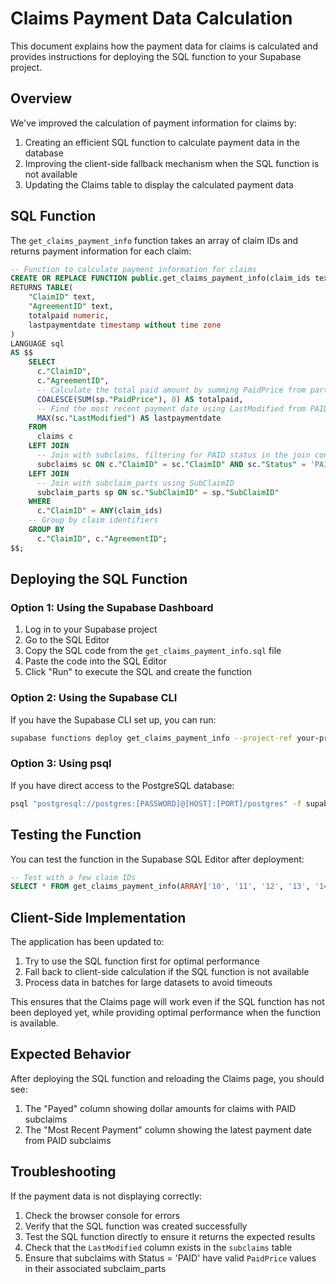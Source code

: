 # Claims Payment Data Calculation

This document explains how the payment data for claims is calculated and provides instructions for deploying the SQL function to your Supabase project.

## Overview

We've improved the calculation of payment information for claims by:

1. Creating an efficient SQL function to calculate payment data in the database
2. Improving the client-side fallback mechanism when the SQL function is not available
3. Updating the Claims table to display the calculated payment data

## SQL Function

The `get_claims_payment_info` function takes an array of claim IDs and returns payment information for each claim:

```sql
-- Function to calculate payment information for claims
CREATE OR REPLACE FUNCTION public.get_claims_payment_info(claim_ids text[])
RETURNS TABLE(
    "ClaimID" text,
    "AgreementID" text,
    totalpaid numeric,
    lastpaymentdate timestamp without time zone
)
LANGUAGE sql
AS $$
    SELECT 
      c."ClaimID",
      c."AgreementID",
      -- Calculate the total paid amount by summing PaidPrice from parts of PAID subclaims
      COALESCE(SUM(sp."PaidPrice"), 0) AS totalpaid,
      -- Find the most recent payment date using LastModified from PAID subclaims
      MAX(sc."LastModified") AS lastpaymentdate
    FROM 
      claims c
    LEFT JOIN 
      -- Join with subclaims, filtering for PAID status in the join condition
      subclaims sc ON c."ClaimID" = sc."ClaimID" AND sc."Status" = 'PAID'
    LEFT JOIN 
      -- Join with subclaim_parts using SubClaimID
      subclaim_parts sp ON sc."SubClaimID" = sp."SubClaimID"
    WHERE
      c."ClaimID" = ANY(claim_ids)
    -- Group by claim identifiers
    GROUP BY 
      c."ClaimID", c."AgreementID";
$$;
```

## Deploying the SQL Function

### Option 1: Using the Supabase Dashboard

1. Log in to your Supabase project
2. Go to the SQL Editor
3. Copy the SQL code from the `get_claims_payment_info.sql` file
4. Paste the code into the SQL Editor
5. Click "Run" to execute the SQL and create the function

### Option 2: Using the Supabase CLI

If you have the Supabase CLI set up, you can run:

```bash
supabase functions deploy get_claims_payment_info --project-ref your-project-id
```

### Option 3: Using psql

If you have direct access to the PostgreSQL database:

```bash
psql "postgresql://postgres:[PASSWORD]@[HOST]:[PORT]/postgres" -f supabase/functions/get_claims_payment_info.sql
```

## Testing the Function

You can test the function in the Supabase SQL Editor after deployment:

```sql
-- Test with a few claim IDs
SELECT * FROM get_claims_payment_info(ARRAY['10', '11', '12', '13', '14']);
```

## Client-Side Implementation

The application has been updated to:

1. Try to use the SQL function first for optimal performance
2. Fall back to client-side calculation if the SQL function is not available
3. Process data in batches for large datasets to avoid timeouts

This ensures that the Claims page will work even if the SQL function has not been deployed yet, while providing optimal performance when the function is available.

## Expected Behavior

After deploying the SQL function and reloading the Claims page, you should see:

1. The "Payed" column showing dollar amounts for claims with PAID subclaims
2. The "Most Recent Payment" column showing the latest payment date from PAID subclaims

## Troubleshooting

If the payment data is not displaying correctly:

1. Check the browser console for errors
2. Verify that the SQL function was created successfully
3. Test the SQL function directly to ensure it returns the expected results
4. Check that the `LastModified` column exists in the `subclaims` table
5. Ensure that subclaims with Status = 'PAID' have valid `PaidPrice` values in their associated subclaim_parts